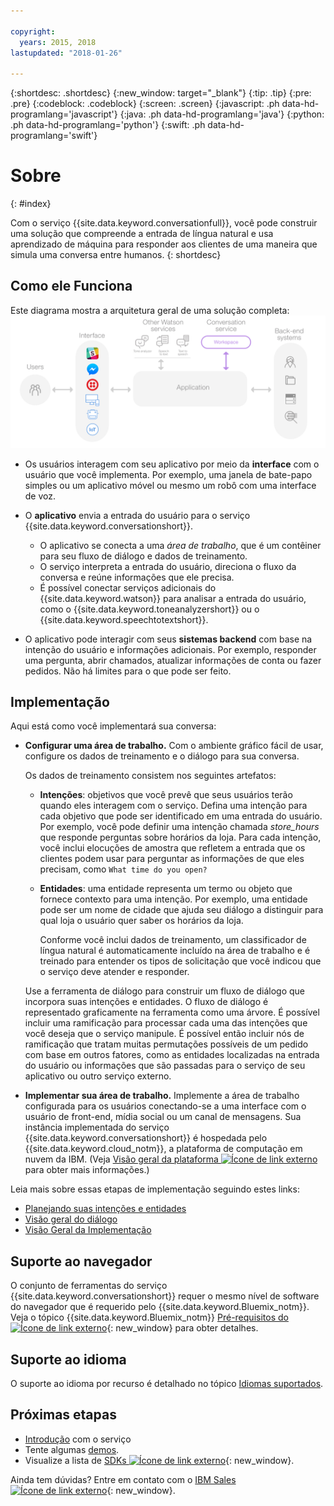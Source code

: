 ```yaml
---

copyright:
  years: 2015, 2018
lastupdated: "2018-01-26"

---
```


{:shortdesc: .shortdesc}
{:new_window: target="_blank"}
{:tip: .tip}
{:pre: .pre}
{:codeblock: .codeblock}
{:screen: .screen}
{:javascript: .ph data-hd-programlang='javascript'}
{:java: .ph data-hd-programlang='java'}
{:python: .ph data-hd-programlang='python'}
{:swift: .ph data-hd-programlang='swift'}

# Sobre
{: #index}

Com o serviço {{site.data.keyword.conversationfull}}, você pode construir uma solução que compreende a entrada de língua natural e usa aprendizado de máquina para responder aos clientes de uma maneira que simula uma conversa entre humanos.
{: shortdesc}

## Como ele Funciona

Este diagrama mostra a arquitetura geral de uma solução completa:![Fluxograma do serviço](images/conversation_arch_overview.png)

- Os usuários interagem com seu aplicativo por meio da **interface** com o usuário que você implementa. Por exemplo, uma janela de bate-papo simples ou um aplicativo móvel ou mesmo um robô com uma interface de voz.

- O **aplicativo** envia a entrada do usuário para o serviço {{site.data.keyword.conversationshort}}.
    - O aplicativo se conecta a uma *área de trabalho*, que é um contêiner para seu fluxo de diálogo e dados de treinamento.
    - O serviço interpreta a entrada do usuário, direciona o fluxo da conversa e reúne informações que ele precisa.
    - É possível conectar serviços adicionais do {{site.data.keyword.watson}} para analisar a entrada do usuário, como o {{site.data.keyword.toneanalyzershort}} ou o {{site.data.keyword.speechtotextshort}}.

- O aplicativo pode interagir com seus **sistemas backend** com base na intenção do usuário e informações adicionais. Por exemplo, responder uma pergunta, abrir chamados, atualizar informações de conta ou fazer pedidos. Não há limites para o que pode ser feito.

## Implementação

Aqui está como você implementará sua conversa:

- **Configurar uma área de trabalho.** Com o ambiente gráfico fácil de usar, configure os dados de treinamento e o diálogo para sua conversa.

    Os dados de treinamento consistem nos seguintes artefatos:
    - **Intenções**: objetivos que você prevê que seus usuários terão quando eles interagem com o serviço. Defina uma intenção para cada objetivo que pode ser identificado em uma entrada do usuário. Por exemplo, você pode definir uma intenção chamada *store_hours* que responde perguntas sobre horários da loja. Para cada intenção, você inclui elocuções de amostra que refletem a entrada que os clientes podem usar para perguntar as informações de que eles precisam, como `What time do you open?`
    - **Entidades**: uma entidade representa um termo ou objeto que fornece contexto para uma intenção. Por exemplo, uma entidade pode ser um nome de cidade que ajuda seu diálogo a distinguir para qual loja o usuário quer saber os horários da loja.

      Conforme você inclui dados de treinamento, um classificador de língua natural é automaticamente incluído na área de trabalho e é treinado para entender os tipos de solicitação que você indicou que o serviço deve atender e responder.

    Use a ferramenta de diálogo para construir um fluxo de diálogo que incorpora suas intenções e entidades. O fluxo de diálogo é representado graficamente na ferramenta como uma árvore. É possível incluir uma ramificação para processar cada uma das intenções que você deseja que o serviço manipule. É possível então incluir nós de ramificação que tratam muitas permutações possíveis de um pedido com base em outros fatores, como as entidades localizadas na entrada do usuário ou informações que são passadas para o serviço de seu aplicativo ou outro serviço externo.

- **Implementar sua área de trabalho.** Implemente a área de trabalho configurada para os usuários conectando-se a uma interface com o usuário de front-end, mídia social ou um canal de mensagens. Sua instância implementada do serviço {{site.data.keyword.conversationshort}} é hospedada pelo {{site.data.keyword.cloud_notm}}, a plataforma de computação em nuvem da IBM. (Veja [Visão geral da plataforma ![Ícone de link externo](../../icons/launch-glyph.svg "Ícone de link externo")](https://console.bluemix.net/docs/overview/ibm-cloud.html#overview) para obter mais informações.)

Leia mais sobre essas etapas de implementação seguindo estes links:

- [Planejando suas intenções e entidades](intents-entities.html#planning-your-entities)
- [Visão geral do diálogo](dialog-overview.html)
- [Visão Geral da Implementação](deploy.html)

## Suporte ao navegador

O conjunto de ferramentas do serviço {{site.data.keyword.conversationshort}} requer o mesmo nível de software do navegador que é requerido pelo {{site.data.keyword.Bluemix_notm}}. Veja o tópico {{site.data.keyword.Bluemix_notm}} [Pré-requisitos do ![Ícone de link externo](../../icons/launch-glyph.svg "Ícone de link externo")](https://console.bluemix.net/docs/overview/prereqs.html#browsers){: new_window} para obter detalhes.

## Suporte ao idioma

O suporte ao idioma por recurso é detalhado no tópico [Idiomas suportados](lang-support.html).

## Próximas etapas

- [Introdução](getting-started.html) com o serviço
- Tente algumas [demos](sample-applications.html).
- Visualize a lista de [SDKs ![Ícone de link externo](../../icons/launch-glyph.svg "Ícone de link externo")](https://www.ibm.com/watson/developercloud/developer-tools.html){: new_window}.

Ainda tem dúvidas? Entre em contato com o [IBM Sales ![Ícone de link externo](../../icons/launch-glyph.svg "Ícone de link externo")](https://www-01.ibm.com/marketing/iwm/dre/signup?source=urx-20970){: new_window}.
